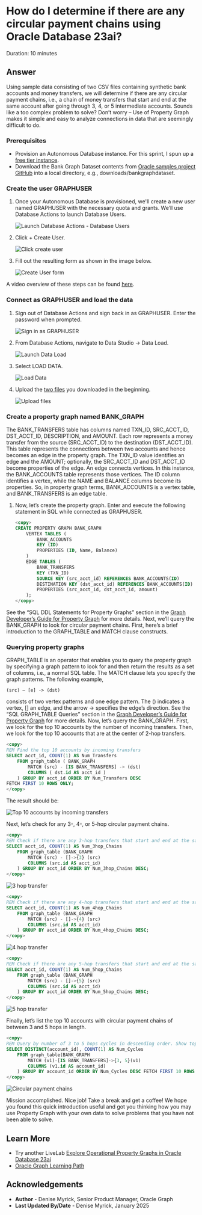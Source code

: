# How do I determine if there are any circular payment chains using Oracle Database 23ai?

Duration: 10 minutes

## Answer

Using sample data consisting of two CSV files containing synthetic bank accounts and money transfers, we will determine if there are any circular payment chains, i.e., a chain of money transfers that start and end at the same account after going through 3, 4, or 5 intermediate accounts. Sounds like a too complex problem to solve? Don’t worry – Use of Property Graph makes it simple and easy to analyze connections in data that are seemingly difficult to do.

### **Prerequisites**

* Provision an Autonomous Database instance. For this sprint, I spun up a [free tier instance](https://www.oracle.com/autonomous-database/free-trial/_).
* Download the Bank Graph Dataset contents from [Oracle samples project GitHub](https://github.com/oracle-samples/pgx-samples/tree/master/23c-graph-demos)  into a local directory, e.g., downloads/bankgraphdataset.

### **Create the user GRAPHUSER**

1. Once your Autonomous Database is provisioned, we'll create a new user named GRAPHUSER with the necessary quota and grants. We’ll use Database Actions to launch Database Users.

    ![Launch Database Actions - Database Users](./images/database-users.png " ")

2. Click + Create User.

    ![Click create user](./images/create-user.png " ")

3. Fill out the resulting form as shown in the image below.

    ![Create User form](./images/create-user-form.png " ")

A video overview of these steps can be found [here](https://youtu.be/RiGEklbA1i0?si=2Hy9wonqbBKTABfp).

### **Connect as GRAPHUSER and load the data**

1. Sign out of Database Actions and sign back in as GRAPHUSER. Enter the password when prompted.

    ![Sign in as GRAPHUSER](./images/signin-page.png " ")

2. From Database Actions, navigate to Data Studio -> Data Load.

    ![Launch Data Load](./images/launch-data-load.png " ")

3. Select LOAD DATA.

    ![Load Data](./images/load-data.png " ")

4. Upload the [two files](https://github.com/oracle-samples/pgx-samples/tree/master/23c-graph-demos) you downloaded in the beginning.

    ![Upload files](./images/upload-files.png " ")

### **Create a property graph named BANK_GRAPH**

The BANK\_TRANSFERS table has columns named TXN\_ID, SRC\_ACCT\_ID, DST\_ACCT\_ID, DESCRIPTION, and AMOUNT. Each row represents a money transfer from the source (SRC\_ACCT\_ID) to the destination (DST\_ACCT\_ID). This table represents the connections between two accounts and hence becomes an edge in the property graph. The TXN\_ID value identifies an edge and the AMOUNT; optionally, the SRC\_ACCT\_ID and DST\_ACCT\_ID become properties of the edge.
An edge connects vertices. In this instance, the BANK_ACCOUNTS table represents those vertices. The ID column identifies a vertex, while the NAME and BALANCE columns become its properties.
So, in property graph terms, BANK\_ACCOUNTS is a vertex table, and BANK\_TRANSFERS is an edge table.

1. Now, let’s create the property graph. Enter and execute the following statement in SQL while connected as GRAPHUSER.

    ```sql
    <copy>
    CREATE PROPERTY GRAPH BANK_GRAPH
        VERTEX TABLES (
            BANK_ACCOUNTS
            KEY (ID)
            PROPERTIES (ID, Name, Balance)
        )
        EDGE TABLES (
            BANK_TRANSFERS
            KEY (TXN_ID)
            SOURCE KEY (src_acct_id) REFERENCES BANK_ACCOUNTS(ID)
            DESTINATION KEY (dst_acct_id) REFERENCES BANK_ACCOUNTS(ID)
            PROPERTIES (src_acct_id, dst_acct_id, amount)
        );
    </copy>
    ```

See the “SQL DDL Statements for Property Graphs” section in the [Graph Developer’s Guide for Property Graph](https://docs.oracle.com/en/database/oracle/property-graph/24.4/spgdg/sql-ddl-statements-property-graphs.html) for more details.
Next, we’ll query the BANK\_GRAPH to look for circular payment chains.
First, here’s a brief introduction to the GRAPH_TABLE and MATCH clause constructs.

### **Querying property graphs**

GRAPH\_TABLE is an operator that enables you to query the property graph by specifying a graph pattern to look for and then return the results as a set of columns, i.e., a normal SQL table.
The MATCH clause lets you specify the graph patterns. The following example,

```
(src) – [e] -> (dst)
```

consists of two vertex patterns and one edge pattern. The () indicates a vertex, [] an edge, and the arrow -> specifies the edge’s direction.
See the “SQL GRAPH\_TABLE Queries” section in the [Graph Developer’s Guide for Property Graph](https://docs.oracle.com/en/database/oracle/property-graph/24.4/spgdg/sql-graph-queries.html) for more details.
Now, let’s query the BANK\_GRAPH.
First, we look for the top 10 accounts by the number of incoming transfers. Then, we look for the top 10 accounts that are at the center of 2-hop transfers.

```sql
<copy>
REM Find the top 10 accounts by incoming transfers
SELECT acct_id, COUNT(1) AS Num_Transfers
    FROM graph_table ( BANK_GRAPH
        MATCH (src) - [IS BANK_TRANSFERS] -> (dst)
        COLUMNS ( dst.id AS acct_id )
    ) GROUP BY acct_id ORDER BY Num_Transfers DESC
FETCH FIRST 10 ROWS ONLY;
</copy>
```

The result should be:

![Top 10 accounts by incoming transfers](./images/incoming-transfers.png " ")

Next, let’s check for any 3-, 4-, or 5-hop circular payment chains.

```sql
<copy>
REM Check if there are any 3-hop transfers that start and end at the same account
SELECT acct_id, COUNT(1) AS Num_3hop_Chains
    FROM graph_table (BANK_GRAPH
        MATCH (src) - []->{3} (src)
        COLUMNS (src.id AS acct_id)
    ) GROUP BY acct_id ORDER BY Num_3hop_Chains DESC;
</copy>
```

![3 hop transfer](./images/3-hop-transfer.png " ")

```sql
<copy>
REM Check if there are any 4-hop transfers that start and end at the same account
SELECT acct_id, COUNT(1) AS Num_4hop_Chains
    FROM graph_table (BANK_GRAPH
        MATCH (src) - []->{4} (src)
        COLUMNS (src.id AS acct_id)
    ) GROUP BY acct_id ORDER BY Num_4hop_Chains DESC;
</copy>
```

![4 hop transfer](./images/4-hop-transfer.png " ")

```sql
<copy>
REM Check if there are any 5-hop transfers that start and end at the same account
SELECT acct_id, COUNT(1) AS Num_5hop_Chains
    FROM graph_table (BANK_GRAPH
        MATCH (src) - []->{5} (src)
        COLUMNS (src.id AS acct_id)
    ) GROUP BY acct_id ORDER BY Num_5hop_Chains DESC;
</copy>
```

![5 hop transfer](./images/5-hop-transfer.png " ")

Finally, let’s list the top 10 accounts with circular payment chains of between 3 and 5 hops in length.

```sql
<copy>
REM Query by number of 3 to 5 hops cycles in descending order. Show top 10.
SELECT DISTINCT(account_id), COUNT(1) AS Num_Cycles
    FROM graph_table(BANK_GRAPH
        MATCH (v1)-[IS BANK_TRANSFERS]->{3, 5}(v1)
        COLUMNS (v1.id AS account_id)
    ) GROUP BY account_id ORDER BY Num_Cycles DESC FETCH FIRST 10 ROWS ONLY;
</copy>
```

![Circular payment chains](./images/circular-payment-chains.png " ")

Mission accomplished. Nice job! Take a break and get a coffee! We hope you found this quick introduction useful and got you thinking how you may use Property Graph with your own data to solve problems that you have not been able to solve.

## Learn More

* Try another LiveLab [Explore Operational Property Graphs in Oracle Database 23ai](https://apexapps.oracle.com/pls/apex/r/dbpm/livelabs/view-workshop?wid=3978)
* [Oracle Graph Learning Path](https://blogs.oracle.com/database/post/oracle-graph-learning-path)

## Acknowledgements

* **Author** - Denise Myrick, Senior Product Manager, Oracle Graph
* **Last Updated By/Date** - Denise Myrick, January 2025

